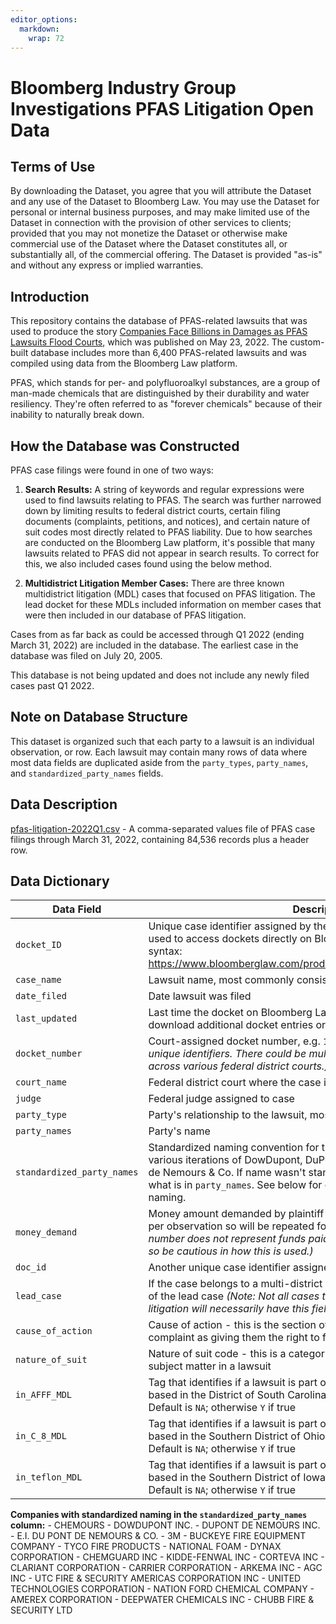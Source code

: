 ```yaml
---
editor_options: 
  markdown: 
    wrap: 72
---
```


# Bloomberg Industry Group Investigations PFAS Litigation Open Data

## Terms of Use

By downloading the Dataset, you agree that you will attribute the
Dataset and any use of the Dataset to Bloomberg Law. You may use the
Dataset for personal or internal business purposes, and may make limited
use of the Dataset in connection with the provision of other services to
clients; provided that you may not monetize the Dataset or otherwise
make commercial use of the Dataset where the Dataset constitutes all, or
substantially all, of the commercial offering. The Dataset is provided
"as-is" and without any express or implied warranties.

## Introduction

This repository contains the database of PFAS-related lawsuits that was
used to produce the story [Companies Face Billions in Damages as PFAS
Lawsuits Flood
Courts](https://news.bloomberglaw.com/pfas-project/companies-face-billions-in-damages-as-pfas-lawsuits-flood-courts "Companies Face Billions in Damages as PFAS Lawsuits Flood Courts"),
which was published on May 23, 2022. The custom-built database includes
more than 6,400 PFAS-related lawsuits and was compiled using data from
the Bloomberg Law platform.

PFAS, which stands for per- and polyfluoroalkyl substances, are a group
of man-made chemicals that are distinguished by their durability and
water resiliency. They're often referred to as "forever chemicals"
because of their inability to naturally break down.

## How the Database was Constructed

PFAS case filings were found in one of two ways:

1.  **Search Results:** A string of keywords and regular expressions
    were used to find lawsuits relating to PFAS. The search was further
    narrowed down by limiting results to federal district courts,
    certain filing documents (complaints, petitions, and notices), and
    certain nature of suit codes most directly related to PFAS
    liability. Due to how searches are conducted on the Bloomberg Law
    platform, it's possible that many lawsuits related to PFAS did not
    appear in search results. To correct for this, we also included
    cases found using the below method.

2.  **Multidistrict Litigation Member Cases:** There are three known
    multidistrict litigation (MDL) cases that focused on PFAS
    litigation. The lead docket for these MDLs included information on
    member cases that were then included in our database of PFAS
    litigation.

Cases from as far back as could be accessed through Q1 2022 (ending
March 31, 2022) are included in the database. The earliest case in the
database was filed on July 20, 2005.

This database is not being updated and does not include any newly filed
cases past Q1 2022.

## Note on Database Structure

This dataset is organized such that each party to a lawsuit is an
individual observation, or row. Each lawsuit may contain many rows of
data where most data fields are duplicated aside from the `party_types`,
`party_names`, and `standardized_party_names` fields.

## Data Description

[pfas-litigation-2022Q1.csv](data/pfas-litigation-2022Q1.csv) - A
comma-separated values file of PFAS case filings through March 31, 2022,
containing 84,536 records plus a header row.

## Data Dictionary

| Data Field                 | Description                                                                                                                                                                                                                                                                            |
|-----------------------------------------|-------------------------------|
| `docket_ID`                | Unique case identifier assigned by the Bloomberg Law platform. Can be used to access dockets directly on Bloomberg Law with the following link syntax: <https://www.bloomberglaw.com/product/blaw/document/%60docket_ID>\`                                                             |
| `case_name`                | Lawsuit name, most commonly consisting of *plaintiff* v. *defendant*                                                                                                                                                                                                                   |
| `date_filed`               | Date lawsuit was filed                                                                                                                                                                                                                                                                 |
| `last_updated`             | Last time the docket on Bloomberg Law was synced to PACER to download additional docket entries or changes                                                                                                                                                                             |
| `docket_number`            | Court-assigned docket number, e.g. `1:05-cv-01818` *(Note: These are not unique identifiers. There could be multiple of the same docket number across various federal district courts.)*                                                                                               |
| `court_name`               | Federal district court where the case is located                                                                                                                                                                                                                                       |
| `judge`                    | Federal judge assigned to case                                                                                                                                                                                                                                                         |
| `party_type`               | Party's relationship to the lawsuit, most commonly *plaintiff* or *defendant*                                                                                                                                                                                                          |
| `party_names`              | Party's name                                                                                                                                                                                                                                                                           |
| `standardized_party_names` | Standardized naming convention for the top 20 defendants and the various iterations of DowDupont, DuPont de Nemours, and E.I. du Pont de Nemours & Co. If name wasn't standardized, this entry defaults to what is in `party_names`. See below for companies with standardized naming. |
| `money_demand`             | Money amount demanded by plaintiff in the case. This field is not unique per observation so will be repeated for each party in a case. *(Note: This number does not represent funds paid or a final judgment by the court, so be cautious in how this is used.)*                       |
| `doc_id`                   | Another unique case identifier assigned by the Bloomberg Law platform                                                                                                                                                                                                                  |
| `lead_case`                | If the case belongs to a multi-district litigation, this is the docket number of the lead case *(Note: Not all cases that belong to a multi-district litigation will necessarily have this field filled.)*                                                                             |
| `cause_of_action`          | Cause of action - this is the section of law that the plaintiff cites in their complaint as giving them the right to file the lawsuit                                                                                                                                                  |
| `nature_of_suit`           | Nature of suit code - this is a categorization tag that identifies the subject matter in a lawsuit                                                                                                                                                                                     |
| `in_AFFF_MDL`              | Tag that identifies if a lawsuit is part of the AFFF multidistrict litigation based in the District of South Carolina (lead case: 2:18-mn-02873). Default is `NA`; otherwise `Y` if true                                                                                               |
| `in_C_8_MDL`               | Tag that identifies if a lawsuit is part of the C-8 multidistrict litigation based in the Southern District of Ohio (lead case: 2:13-md-02433). Default is `NA`; otherwise `Y` if true                                                                                                 |
| `in_teflon_MDL`            | Tag that identifies if a lawsuit is part of the teflon multidistrict litigation based in the Southern District of Iowa (lead case: 4:06-md-1733). Default is `NA`; otherwise `Y` if true                                                                                               |

**Companies with standardized naming in the `standardized_party_names`
column:** - CHEMOURS - DOWDUPONT INC. - DUPONT DE NEMOURS INC. - E.I. DU
PONT DE NEMOURS & CO. - 3M - BUCKEYE FIRE EQUIPMENT COMPANY - TYCO FIRE
PRODUCTS - NATIONAL FOAM - DYNAX CORPORATION - CHEMGUARD INC -
KIDDE-FENWAL INC - CORTEVA INC - CLARIANT CORPORATION - CARRIER
CORPORATION - ARKEMA INC - AGC INC - UTC FIRE & SECURITY AMERICAS
CORPORATION INC - UNITED TECHNOLOGIES CORPORATION - NATION FORD CHEMICAL
COMPANY - AMEREX CORPORATION - DEEPWATER CHEMICALS INC - CHUBB FIRE &
SECURITY LTD
